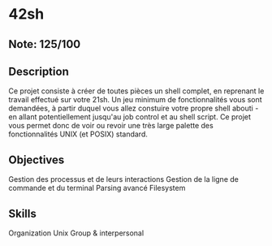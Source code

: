 # 42sh

## Note: 125/100

## Description

Ce projet consiste à créer de toutes pièces un shell complet, en reprenant le travail effectué sur votre 21sh. Un jeu minimum de fonctionnalités vous sont demandées, à partir duquel vous allez constuire votre propre shell abouti - en allant potentiellement jusqu'au job control et au shell script. Ce projet vous permet donc de voir ou revoir une très large palette des fonctionnalités UNIX (et POSIX) standard.

## Objectives

Gestion des processus et de leurs interactions 
Gestion de la ligne de commande et du terminal 
Parsing avancé 
Filesystem 

## Skills

Organization 
Unix 
Group & interpersonal 

